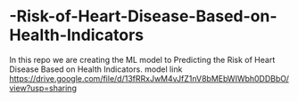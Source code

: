 # -Risk-of-Heart-Disease-Based-on-Health-Indicators
In this repo we are creating the ML model to Predicting the Risk of Heart Disease Based on Health Indicators.
model link https://drive.google.com/file/d/13fRRxJwM4vJfZ1nV8bMEbWIWbh0DDBbO/view?usp=sharing
